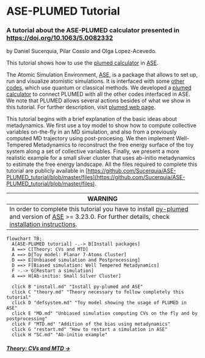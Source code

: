 # ASE-PLUMED Tutorial
### A tutorial about the ASE-PLUMED calculator presented in https://doi.org/10.1063/5.0082332
by Daniel Sucerquia, Pilar Cossio and Olga Lopez-Acevedo.

This tutorial shows how to use the [plumed calculator](https://wiki.fysik.dtu.dk/ase/ase/calculators/plumed.html)
in [ASE](https://wiki.fysik.dtu.dk/ase/).

The Atomic Simulation Environment, [ASE](https://wiki.fysik.dtu.dk/ase/), is a package that allows to set up,
run and visualize atomistic simulations. It is interfaced with some [other codes](https://wiki.fysik.dtu.dk/ase/#supported-calculators),
which use quantum or classical methods.  We developed a [plumed calculator](https://wiki.fysik.dtu.dk/ase/ase/calculators/plumed.html) to connect PLUMED with all the other codes interfaced in ASE.  We note that PLUMED allows several actions besides of what we show in this tutorial. For further description, visit [plumed web page](http://www.plumed.org/doc). 

This tutorial begins with a brief explanation of the basic ideas about metadynamics. We first use a toy model to show how to compute collective variables on-the-fly in an MD simulation, and also from a previously computed MD trajectory using post-procesing. We then implement Well-Tempered Metadynamics to reconstruct the free energy surface of the toy system along a set of collective variables. Finally, we present a more realistic example for a small sliver cluster that uses ab-initio metadynamics to estimate the free energy landscape. All the files required to complete this tutorial are publicly available in [https://github.com/Sucerquia/ASE-PLUMED_tutorial/blob/master/files](https://github.com/Sucerquia/ASE-PLUMED_tutorial/blob/master/files).

| **WARNING** |
| ---         |
| In order to complete this tutorial you have to install [py-plumed](https://www.plumed.org/doc-v2.8/user-doc/html/_installation.html#installingpython) and version of [ASE](https://gitlab.com/ase/ase) >= 3.23.0. For further details, check [installation instructions](install.md).|

```mermaid
flowchart TB;
  A[ASE-PLUMED tutorial] -.-> B[Install packages]
  A ==> C[Theory: CVs and MTD]
  A ==> D[Toy model: Planar 7-Atoms Cluster]
  D ==> E[Unbiased simulation and Postprocessing]
  D ==> F[Biased simulation: Well Tempered Metadynamics]
  F -.-> G[Restart a simulation]
  A ==> H[Ab-initio: Small Silver Cluster]

  click B "install.md" "Install py-plumed and ASE"
  click C "theory.md" "Theory necessary to follow completely this tutorial"
  click D "defsystem.md" "Toy model showing the usage of PLUMED in ASE"
  click E "MD.md" "Unbiased simulation computing CVs on the fly and by postprocessing"
  click F "MTD.md" "Addition of the bias using metadynamics"
  click G "restart.md" "How to restart a simulation in ASE"
  click H "SC.md" "Ab-initio example"
```

##### [Theory: CVs and MTD &rarr;](theory.md)
